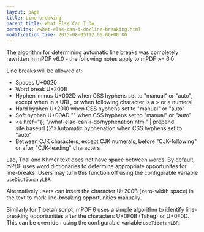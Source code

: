 ```yaml
---
layout: page
title: Line breaking
parent_title: What Else Can I Do
permalink: /what-else-can-i-do/line-breaking.html
modification_time: 2015-08-05T12:00:06+00:00
---
```


The algorithm for determining automatic line breaks was completely rewritten in mPDF v6.0 - the 
following notes apply to mPDF >= 6.0

Line breaks will be allowed at:

- Spaces U+0020
- Word break U+200B
- Hyphen-minus U+002D when CSS hyphens set to "manual" or "auto", except when in a URL, or when following 
  character is a &gt; or a numeral
- Hard hyphen U+2010 when CSS hyphens set to "manual" or "auto"
- Soft hyphen U+00AD "­" when CSS hyphens set to "manual" or "auto"
- <a href="{{ "/what-else-can-i-do/hyphenation.html" | prepend: site.baseurl }}">Automatic hyphenation</a> 
  when CSS hyphens set to "auto"
- Between CJK characters, except CJK numerals, before "CJK-following" or after "CJK-leading" characters

Lao, Thai and Khmer text does not have space between words. By default, mPDF uses word dictionaries to determine 
appropriate opportunites for line-breaks. Users may turn this function off using the configurable 
variable `useDictionaryLBR`.

Alternatively users can insert the character U+200B (zero-width space) in the text to mark line-breaking opportunities 
manually.

Similarly for Tibetan script, mPDF 6 uses a simple algorithm to identify line-breaking opportunities after the 
characters U+0F0B (Tsheg) or U+0F0D. This can be overriden using the configurable variable `useTibetanLBR`.

